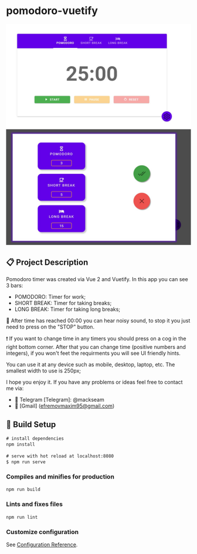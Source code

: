 # pomodoro-vuetify

![main-picture](images/Main.jpg)
![settings-picture](images/Settings.jpg)

## 📋 Project Description

Pomodoro timer was created via Vue 2 and Vuetify. In this app you can see 3 bars:

- POMODORO: Timer for work;
- SHORT BREAK: Timer for taking breaks;
- LONG BREAK: Timer for taking long breaks;

📢 After time has reached 00:00 you can hear noisy sound, to stop it you just need to press on the "STOP" button.

❗ If you want to change time in any timers you should press on a cog in the right bottom corner. After that you can change time (positive numbers and integers), if you won't feet the requirments you will see UI friendly hints.

You can use it at any device such as mobile, desktop, laptop, etc. The smallest width to use is 250px;

I hope you enjoy it. If you have any problems or ideas feel free to contact me via:

- 📱 Telegram [Telegram]: @mackseam
- 📧 [Gmail] (efremovmaxim95@gmail.com)

## 🚀 Build Setup

```
# install dependencies
npm install

# serve with hot reload at localhost:8080
$ npm run serve

```

### Compiles and minifies for production

```
npm run build
```

### Lints and fixes files

```
npm run lint
```

### Customize configuration

See [Configuration Reference](https://cli.vuejs.org/config/).
